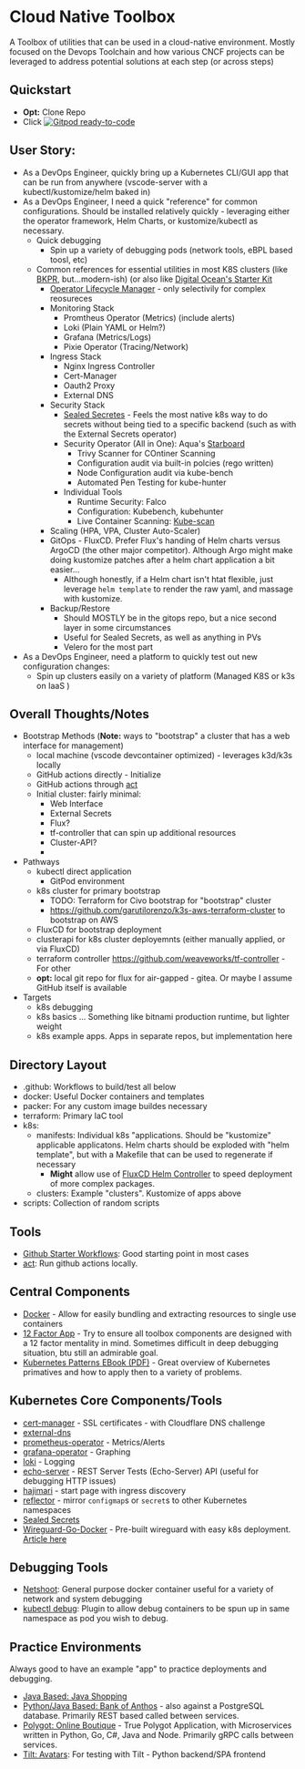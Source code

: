 # Cloud Native Toolbox

A Toolbox of utilities that can be used in a cloud-native environment.  Mostly focused on the Devops Toolchain and how
various CNCF projects can be leveraged to address potential solutions at each step (or across steps)

## Quickstart

- **Opt:** Clone Repo
- Click <a href="https://gitpod.io/from-referrer/">
    <img src="https://img.shields.io/badge/Gitpod-ready--to--code-908a85?logo=gitpod" alt="Gitpod ready-to-code" />
  </a>


## User Story:

- As a DevOps Engineer, quickly bring up a Kubernetes CLI/GUI app that can be run from anywhere (vscode-server with a kubectl/kustomize/helm baked in)
- As a DevOps Engineer, I need a quick "reference" for common configurations.  Should be installed relatively quickly - leveraging either the operator framework, Helm Charts, or kustomize/kubectl as necessary.
  - Quick debugging
    - Spin up a variety of debugging pods (network tools, eBPL based toosl, etc)
  - Common references for essential utilities in most K8S clusters (like [BKPR](https://github.com/vmware-archive/kube-prod-runtime), but...modern-ish) (or also like [Digital Ocean's Starter Kit](https://github.com/digitalocean/Kubernetes-Starter-Kit-Developers)
    - [Operator Lifecycle Manager](https://olm.operatorframework.io/) - only selectivily for complex reosureces
    - Monitoring Stack
      - Promtheus Operator (Metrics) (include alerts)
      - Loki (Plain YAML or Helm?)
      - Grafana (Metrics/Logs) 
      - Pixie Operator (Tracing/Network)
    - Ingress Stack
      - Nginx Ingress Controller
      - Cert-Manager
      - Oauth2 Proxy
      - External DNS
    - Security Stack
      - [Sealed Secretes](https://github.com/bitnami-labs/sealed-secrets) - Feels the most native k8s way to do secrets without being tied to a specific backend (such as with the External Secrets operator)
      - Security Operator (All in One): Aqua's [Starboard](https://aquasecurity.github.io/starboard)
        - Trivy Scanner for COntiner Scanning
        - Configuration audit via built-in polcies (rego written)
        - Node Configuration audit via kube-bench
        - Automated Pen Testing for kube-hunter
      - Individual Tools
        - Runtime Security: Falco
        - Configuration: Kubebench, kubehunter
        - Live Container Scanning: [Kube-scan](https://github.com/octarinesec/kube-scan)
    - Scaling (HPA, VPA, Cluster Auto-Scaler)
    - GitOps - FluxCD.  Prefer Flux's handing of Helm charts versus ArgoCD (the other major competitor).  Although Argo might make doing kustomize patches after a helm chart application a bit easier...
      - Although honestly, if a Helm chart isn't htat flexible, just leverage `helm template` to render the raw yaml, and massage with kustomize.   
    - Backup/Restore
      - Should MOSTLY be in the gitops repo, but a nice second layer in some circumstances
      - Useful for Sealed Secrets, as well as anything in PVs
      - Velero for the most part
- As a DevOps Engineer, need a platform to quickly test out new configuration changes:
  - Spin up clusters easily on a variety of platform (Managed K8S or k3s on IaaS )

## Overall Thoughts/Notes

- Bootstrap Methods (**Note:** ways to "bootstrap" a cluster that has a web interface for management)
  - local machine (vscode devcontainer optimized) - leverages k3d/k3s locally
  - GitHub actions directly - Initialize 
  - GitHub actions through [act](https://github.com/nektos/act)
  - Initial cluster: fairly minimal:
    - Web Interface
    - External Secrets 
    - Flux?
    - tf-controller that can spin up additional resources
    - Cluster-API?
    - 
- Pathways
  - kubectl direct application
    - GitPod environment
  - k8s cluster for primary bootstrap
    - TODO: Terraform for Civo bootstrap for "bootstrap" cluster    
    - https://github.com/garutilorenzo/k3s-aws-terraform-cluster to bootstrap on AWS
  - FluxCD for bootstrap deployment
  - clusterapi for k8s cluster deployemnts (either manually applied, or via FluxCD)
  - terraform controller https://github.com/weaveworks/tf-controller  - For other 
  - **opt:** local git repo for flux for air-gapped - gitea.  Or maybe I assume GitHub itself is available
- Targets
  - k8s debugging
  - k8s basics ... Something like bitnami production runtime, but lighter weight
  - k8s example apps.  Apps in separate repos, but implementation here

## Directory Layout

- .github: Workflows to build/test all below
- docker: Useful Docker containers and templates
- packer: For any custom image buildes necessary
- terraform: Primary IaC tool
- k8s:
    - manifests: Individual k8s "applications.  Should be "kustomize" applicable applicatons.  Helm charts should be exploded with "helm template", but with a Makefile that can be used to regenerate if necessary
      - **Might** allow use of [FluxCD Helm Controller](https://fluxcd.io/docs/components/helm/) to speed deployment of more complex packages.
    - clusters: Example "clusters".  Kustomize of apps above
- scripts: Collection of random scripts 

## Tools

- [Github Starter Workflows](https://github.com/actions/starter-workflows): Good starting point in most cases
- [act](https://github.com/nektos/act): Run github actions locally.

## Central Components

- [Docker](https://www.docker.com/) - Allow for easily bundling and extracting resources to single use containers
- [12 Factor App](https://12factor.net/) - Try to ensure all toolbox components are designed with a 12 factor mentality in mind.  Sometimes difficult in deep debugging situation, btu still an admirable goal.
- [Kubernetes Patterns EBook (PDF)](https://www.redhat.com/cms/managed-files/cm-oreilly-kubernetes-patterns-ebook-f19824-201910-en.pdf) - Great overview of Kubernetes primatives and how to apply then to a variety of problems.

## Kubernetes Core Components/Tools

- [cert-manager](https://cert-manager.io/) - SSL certificates - with Cloudflare DNS challenge
- [external-dns](https://github.com/kubernetes-sigs/external-dns)
- [prometheus-operator](https://prometheus-operator.dev/) - Metrics/Alerts
- [grafana-operator](https://github.com/grafana-operator/grafana-operator) - Graphing
- [loki](https://grafana.com/docs/loki/latest/installation/helm/) - Logging
- [echo-server](https://github.com/Ealenn/Echo-Server) - REST Server Tests (Echo-Server) API (useful for debugging HTTP issues)
- [hajimari](https://github.com/toboshii/hajimari) - start page with ingress discovery
- [reflector](https://github.com/emberstack/kubernetes-reflector) - mirror `configmap`s or `secret`s to other Kubernetes namespaces
- [Sealed Secrets](https://github.com/bitnami-labs/sealed-secrets)
- [Wireguard-Go-Docker](https://github.com/masipcat/wireguard-go-docker) - Pre-built wireguard with easy k8s deployment.  [Article here](https://blog.jamesclonk.io/posts/wireguard-on-kubernetes/)

## Debugging Tools

- [Netshoot](https://github.com/nicolaka/netshoot): General purpose docker container useful for a variety of network and system debugging
- [kubectl debug](https://github.com/aylei/kubectl-debug): Plugin to allow debug containers to be spun up in same namespace as pod you wish to debug.

## Practice Environments

Always good to have an example "app" to practice deployments and debugging.

- [Java Based: Java Shopping](https://github.com/danielbryantuk/oreilly-docker-java-shopping)
- [Python/Java Based: Bank of Anthos](https://github.com/GoogleCloudPlatform/bank-of-anthos) - also against a PostgreSQL database.  Primarily REST based called between services.
- [Polygot: Online Boutique](https://github.com/GoogleCloudPlatform/microservices-demo) - True Polygot Application, with Microservices written in Python, Go, C#, Java and Node.  Primarily gRPC calls between services.
- [Tilt: Avatars](https://github.com/tilt-dev/tilt-avatars): For testing with Tilt - Python backend/SPA frontend
